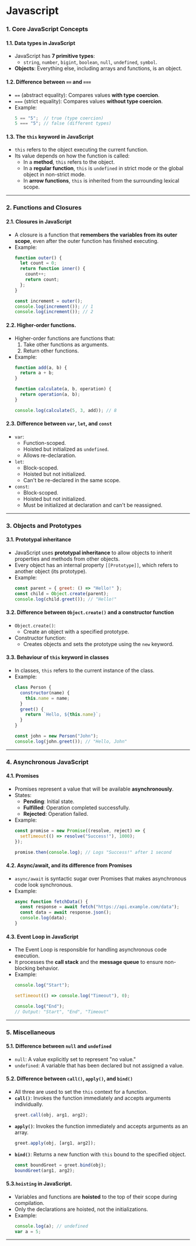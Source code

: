 # Javascript

### **1. Core JavaScript Concepts**

#### **1.1. Data types in JavaScript**
- JavaScript has **7 primitive types**:
    - `string`, `number`, `bigint`, `boolean`, `null`, `undefined`, `symbol`.
- **Objects**: Everything else, including arrays and functions, is an object.

#### **1.2. Difference between `==` and `===`**
- `==` (abstract equality): Compares values **with type coercion**.
- `===` (strict equality): Compares values **without type coercion**.
- Example:
  ```javascript
  5 == "5";  // true (type coercion)
  5 === "5"; // false (different types)
  ```

#### **1.3. The `this` keyword in JavaScript**
- `this` refers to the object executing the current function.
- Its value depends on how the function is called:
    - In a **method**, `this` refers to the object.
    - In a **regular function**, `this` is `undefined` in strict mode or the global object in non-strict mode.
    - In **arrow functions**, `this` is inherited from the surrounding lexical scope.

---

### **2. Functions and Closures**

#### **2.1. Closures in JavaScript**
- A closure is a function that **remembers the variables from its outer scope**, even after the outer function has finished executing.
- Example:
  ```javascript
  function outer() {
    let count = 0;
    return function inner() {
      count++;
      return count;
    };
  }

  const increment = outer();
  console.log(increment()); // 1
  console.log(increment()); // 2
  ```

#### **2.2. Higher-order functions.**
- Higher-order functions are functions that:
    1. Take other functions as arguments.
    2. Return other functions.
- Example:
  ```javascript
  function add(a, b) {
    return a + b;
  }

  function calculate(a, b, operation) {
    return operation(a, b);
  }

  console.log(calculate(5, 3, add)); // 8
  ```

#### **2.3. Difference between `var`, `let`, and `const`**
- `var`:
    - Function-scoped.
    - Hoisted but initialized as `undefined`.
    - Allows re-declaration.
- `let`:
    - Block-scoped.
    - Hoisted but not initialized.
    - Can't be re-declared in the same scope.
- `const`:
    - Block-scoped.
    - Hoisted but not initialized.
    - Must be initialized at declaration and can't be reassigned.

---

### **3. Objects and Prototypes**

#### **3.1. Prototypal inheritance**
- JavaScript uses **prototypal inheritance** to allow objects to inherit properties and methods from other objects.
- Every object has an internal property `[[Prototype]]`, which refers to another object (its prototype).
- Example:
  ```javascript
  const parent = { greet: () => "Hello!" };
  const child = Object.create(parent);
  console.log(child.greet()); // "Hello!"
  ```

#### **3.2. Difference between `Object.create()` and a constructor function**
- `Object.create()`:
    - Create an object with a specified prototype.
- Constructor function:
    - Creates objects and sets the prototype using the `new` keyword.

#### **3.3. Behaviour of `this` keyword in classes**
- In classes, `this` refers to the current instance of the class.
- Example:
  ```javascript
  class Person {
    constructor(name) {
      this.name = name;
    }
    greet() {
      return `Hello, ${this.name}`;
    }
  }

  const john = new Person("John");
  console.log(john.greet()); // "Hello, John"
  ```

---

### **4. Asynchronous JavaScript**

#### **4.1. Promises**
- Promises represent a value that will be available **asynchronously**.
- States:
    - **Pending**: Initial state.
    - **Fulfilled**: Operation completed successfully.
    - **Rejected**: Operation failed.
- Example:
  ```javascript
  const promise = new Promise((resolve, reject) => {
    setTimeout(() => resolve("Success!"), 1000);
  });

  promise.then(console.log); // Logs "Success!" after 1 second
  ```

#### **4.2. Async/await, and its difference from Promises**
- `async/await` is syntactic sugar over Promises that makes asynchronous code look synchronous.
- Example:
  ```javascript
  async function fetchData() {
    const response = await fetch("https://api.example.com/data");
    const data = await response.json();
    console.log(data);
  }
  ```

#### **4.3. Event Loop in JavaScript**
- The Event Loop is responsible for handling asynchronous code execution.
- It processes the **call stack** and the **message queue** to ensure non-blocking behavior.
- Example:
  ```javascript
  console.log("Start");

  setTimeout(() => console.log("Timeout"), 0);

  console.log("End");
  // Output: "Start", "End", "Timeout"
  ```

---

### **5. Miscellaneous**

#### **5.1. Difference between `null` and `undefined`**
- `null`: A value explicitly set to represent "no value."
- `undefined`: A variable that has been declared but not assigned a value.

#### **5.2. Difference between `call()`, `apply()`, and `bind()`**
- All three are used to set the `this` context for a function.
- **`call()`**: Invokes the function immediately and accepts arguments individually.
  ```javascript
  greet.call(obj, arg1, arg2);
  ```
- **`apply()`**: Invokes the function immediately and accepts arguments as an array.
  ```javascript
  greet.apply(obj, [arg1, arg2]);
  ```
- **`bind()`**: Returns a new function with `this` bound to the specified object.
  ```javascript
  const boundGreet = greet.bind(obj);
  boundGreet(arg1, arg2);
  ```

#### **5.3.`hoisting` in JavaScript.**
- Variables and functions are **hoisted** to the top of their scope during compilation.
- Only the declarations are hoisted, not the initializations.
- Example:
  ```javascript
  console.log(a); // undefined
  var a = 5;
  ```

---
